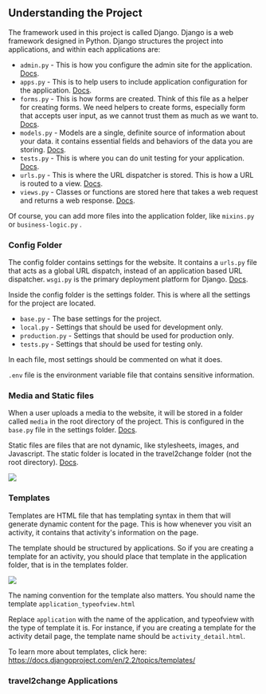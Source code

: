 ## Understanding the Project

The framework used in this project is called Django. Django is a web framework designed in Python. Django structures the project into applications, and within each applications are:

- `admin.py` - This is how you configure the admin site for the application. [Docs](https://docs.djangoproject.com/en/2.2/ref/contrib/admin/). 
- `apps.py` - This is to help users to include application configuration for the application. [Docs](https://docs.djangoproject.com/en/2.2/ref/applications/#configuring-applications).
- `forms.py` - This is how forms are created. Think of this file as a helper for creating forms. We need helpers to create forms, especially form that accepts user input, as we cannot trust them as much as we want to. [Docs](https://docs.djangoproject.com/en/2.2/topics/forms/).
- `models.py` - Models are a single, definite source of information about your data. it contains essential fields and behaviors of the data you are storing. [Docs](https://docs.djangoproject.com/en/2.2/topics/db/models/).
- `tests.py` - This is where you can do unit testing for your application. [Docs](https://docs.djangoproject.com/en/2.2/topics/testing/overview/). 
- `urls.py` - This is where the URL dispatcher is stored. This is how a URL is routed to a view. [Docs](https://docs.djangoproject.com/en/2.2/topics/http/urls/). 
- `views.py` - Classes or functions are stored here that takes a web request and returns a web response. [Docs](https://docs.djangoproject.com/en/2.2/topics/http/views/). 

Of course, you can add more files into the application folder, like `mixins.py` or `business-logic.py` .

### Config Folder

The config folder contains settings for the website. It contains a `urls.py` file that acts as a global URL dispatch, instead of an application based URL dispatcher. `wsgi.py` is the primary deployment platform for Django. [Docs](https://docs.djangoproject.com/en/2.2/howto/deployment/wsgi/). 

Inside the config folder is the settings folder. This is where all the settings for the project are located.

- `base.py` - The base settings for the project.
- `local.py` - Settings that should be used for development only.
- `production.py` - Settings that should be used for production only.
- `tests.py` - Settings that should be used for testing only.

In each file, most settings should be commented on what it does.

`.env` file is the environment variable file that contains sensitive information.

### Media and Static files

When a user uploads a media to the website, it will be stored in a folder called `media` in the root directory of the project. This is configured in the `base.py` file in the settings folder. [Docs](https://docs.djangoproject.com/en/2.2/topics/files/). 

Static files are files that are not dynamic, like stylesheets, images, and Javascript. The static folder is located in the travel2change folder (not the root directory). [Docs](https://docs.djangoproject.com/en/2.2/howto/static-files/).

![](https://i.imgur.com/Nc8kPga.png)

### Templates

Templates are HTML file that has templating syntax in them that will generate dynamic content for the page. This is how whenever you visit an activity, it contains that activity's information on the page. 

The template should be structured by applications. So if you are creating a template for an activity, you should place that template in the application folder, that is in the templates folder.

![](https://i.imgur.com/jrRdv11.png)

The naming convention for the template also matters. You should name the template `application_typeofview.html` 

Replace `application` with the name of the application, and typeofview with the type of template it is. For instance, if you are creating a template for the activity detail page, the template name should be `activity_detail.html`. 

To learn more about templates, click here: <https://docs.djangoproject.com/en/2.2/topics/templates/>

### travel2change Applications

